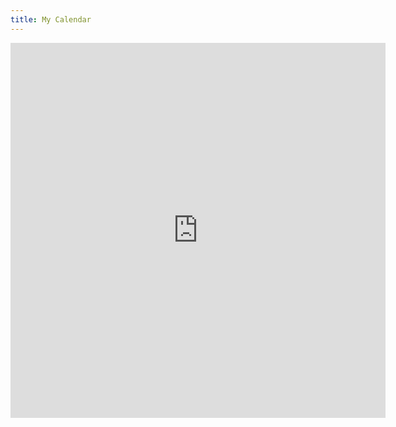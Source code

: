 ```yaml
---
title: My Calendar
---
```


<iframe src="http://www.google.com/calendar/embed?src=jklymak%40gmail.com" style="border: 0" width="600" height="600" frameborder="0" scrolling="no"></iframe>

